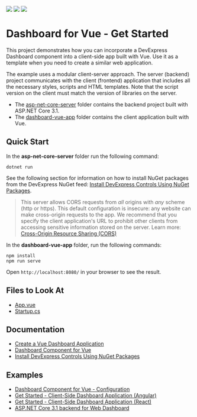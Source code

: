 <!-- default badges list -->
![](https://img.shields.io/endpoint?url=https://codecentral.devexpress.com/api/v1/VersionRange/199016715/21.2.2%2B)
[![](https://img.shields.io/badge/Open_in_DevExpress_Support_Center-FF7200?style=flat-square&logo=DevExpress&logoColor=white)](https://supportcenter.devexpress.com/ticket/details/T828586)
[![](https://img.shields.io/badge/📖_How_to_use_DevExpress_Examples-e9f6fc?style=flat-square)](https://docs.devexpress.com/GeneralInformation/403183)
<!-- default badges end -->

# Dashboard for Vue - Get Started

This project demonstrates how you can incorporate a DevExpress Dashboard component into a client-side app built with Vue. Use it as a template when you need to create a similar web application.

The example uses a modular client-server approach. The server (backend) project communicates with the client (frontend) application that includes all the necessary styles, scripts and HTML templates. Note that the script version on the client must match the version of libraries on the server.

- The [asp-net-core-server](asp-net-core-server) folder contains the backend project built with ASP.NET Core 3.1.
- The [dashboard-vue-app](dashboard-vue-app) folder contains the client application built with Vue.

## Quick Start

In the **asp-net-core-server** folder run the following command:

```
dotnet run
```

See the following section for information on how to install NuGet packages from the DevExpress NuGet feed: [Install DevExpress Controls Using NuGet Packages](https://docs.devexpress.com/GeneralInformation/115912/installation/install-devexpress-controls-using-nuget-packages).

> This server allows CORS requests from _all_ origins with _any_ scheme (http or https). This default configuration is insecure: any website can make cross-origin requests to the app. We recommend that you specify the client application's URL to prohibit other clients from accessing sensitive information stored on the server. Learn more: [Cross-Origin Resource Sharing (CORS)](https://docs.devexpress.com/Dashboard/400709)

In the **dashboard-vue-app** folder, run the following commands:

```
npm install
npm run serve
```

Open ```http://localhost:8080/``` in your browser to see the result.

<!-- default file list -->
## Files to Look At

* [App.vue](./dashboard-vue-app/src/App.vue)
* [Startup.cs](./asp-net-core-server/Startup.cs)
<!-- default file list end -->

## Documentation

- [Create a Vue Dashboard Application](https://docs.devexpress.com/Dashboard/402495/get-started/build-web-dashboard-applications/create-a-vue-dashboard-application)
- [Dashboard Component for Vue](https://docs.devexpress.com/Dashboard/401150/web-dashboard/dashboard-component-for-vue)
- [Install DevExpress Controls Using NuGet Packages](https://docs.devexpress.com/GeneralInformation/115912/installation/install-devexpress-controls-using-nuget-packages)

## Examples
- [Dashboard Component for Vue - Configuration](https://github.com/DevExpress-Examples/dashboard-vue-example)
- [Get Started - Client-Side Dashboard Application (Angular)](https://github.com/DevExpress-Examples/dashboard-angular-app)
- [Get Started - Client-Side Dashboard Application (React)](https://github.com/DevExpress-Examples/dashboard-react-app)
- [ASP.NET Core 3.1 backend for Web Dashboard](https://github.com/DevExpress-Examples/asp-net-core-dashboard-backend)
